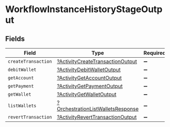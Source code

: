 # WorkflowInstanceHistoryStageOutput


## Fields

| Field                                                                                        | Type                                                                                         | Required                                                                                     | Description                                                                                  |
| -------------------------------------------------------------------------------------------- | -------------------------------------------------------------------------------------------- | -------------------------------------------------------------------------------------------- | -------------------------------------------------------------------------------------------- |
| `createTransaction`                                                                          | [?ActivityCreateTransactionOutput](../../models/shared/ActivityCreateTransactionOutput.md)   | :heavy_minus_sign:                                                                           | N/A                                                                                          |
| `debitWallet`                                                                                | [?ActivityDebitWalletOutput](../../models/shared/ActivityDebitWalletOutput.md)               | :heavy_minus_sign:                                                                           | N/A                                                                                          |
| `getAccount`                                                                                 | [?ActivityGetAccountOutput](../../models/shared/ActivityGetAccountOutput.md)                 | :heavy_minus_sign:                                                                           | N/A                                                                                          |
| `getPayment`                                                                                 | [?ActivityGetPaymentOutput](../../models/shared/ActivityGetPaymentOutput.md)                 | :heavy_minus_sign:                                                                           | N/A                                                                                          |
| `getWallet`                                                                                  | [?ActivityGetWalletOutput](../../models/shared/ActivityGetWalletOutput.md)                   | :heavy_minus_sign:                                                                           | N/A                                                                                          |
| `listWallets`                                                                                | [?OrchestrationListWalletsResponse](../../models/shared/OrchestrationListWalletsResponse.md) | :heavy_minus_sign:                                                                           | N/A                                                                                          |
| `revertTransaction`                                                                          | [?ActivityRevertTransactionOutput](../../models/shared/ActivityRevertTransactionOutput.md)   | :heavy_minus_sign:                                                                           | N/A                                                                                          |